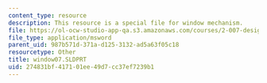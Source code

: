 ```yaml
---
content_type: resource
description: This resource is a special file for window mechanism.
file: https://ol-ocw-studio-app-qa.s3.amazonaws.com/courses/2-007-design-and-manufacturing-i-spring-2009/274831bf417101ee49d7cc37ef7239b1_window07.SLDPRT
file_type: application/msword
parent_uid: 987b571d-371a-d125-3132-ad5a63f05c18
resourcetype: Other
title: window07.SLDPRT
uid: 274831bf-4171-01ee-49d7-cc37ef7239b1
---
```

